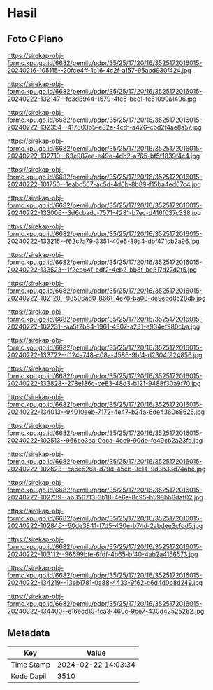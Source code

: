 # Hasil

## Foto C Plano

https://sirekap-obj-formc.kpu.go.id/6682/pemilu/pdpr/35/25/17/20/16/3525172016015-20240216-105115--20fce4ff-1b16-4c2f-a157-95abd930f424.jpg

https://sirekap-obj-formc.kpu.go.id/6682/pemilu/pdpr/35/25/17/20/16/3525172016015-20240222-132147--fc3d8944-1679-4fe5-bee1-fe51099a1496.jpg

https://sirekap-obj-formc.kpu.go.id/6682/pemilu/pdpr/35/25/17/20/16/3525172016015-20240222-132354--417603b5-e82e-4cdf-a426-cbd2f4ae8a57.jpg

https://sirekap-obj-formc.kpu.go.id/6682/pemilu/pdpr/35/25/17/20/16/3525172016015-20240222-132710--63e987ee-e49e-4db2-a765-bf5f1839f4c4.jpg

https://sirekap-obj-formc.kpu.go.id/6682/pemilu/pdpr/35/25/17/20/16/3525172016015-20240222-101750--1eabc567-ac5d-4d6b-8b89-f15ba4ed67c4.jpg

https://sirekap-obj-formc.kpu.go.id/6682/pemilu/pdpr/35/25/17/20/16/3525172016015-20240222-133006--3d6cbadc-7571-4281-b7ec-d416f037c338.jpg

https://sirekap-obj-formc.kpu.go.id/6682/pemilu/pdpr/35/25/17/20/16/3525172016015-20240222-133215--f62c7a79-3351-40e5-89a4-dbf471cb2a96.jpg

https://sirekap-obj-formc.kpu.go.id/6682/pemilu/pdpr/35/25/17/20/16/3525172016015-20240222-133523--1f2eb64f-edf2-4eb2-bb8f-be317d27d2f5.jpg

https://sirekap-obj-formc.kpu.go.id/6682/pemilu/pdpr/35/25/17/20/16/3525172016015-20240222-102120--98506ad0-8661-4e78-ba08-de9e5d8c28db.jpg

https://sirekap-obj-formc.kpu.go.id/6682/pemilu/pdpr/35/25/17/20/16/3525172016015-20240222-102231--aa5f2b84-1961-4307-a231-e934ef980cba.jpg

https://sirekap-obj-formc.kpu.go.id/6682/pemilu/pdpr/35/25/17/20/16/3525172016015-20240222-133722--f124a748-c08a-4586-9bf4-d2304f924856.jpg

https://sirekap-obj-formc.kpu.go.id/6682/pemilu/pdpr/35/25/17/20/16/3525172016015-20240222-133828--278e186c-ce83-48d3-b121-9488f30a9f70.jpg

https://sirekap-obj-formc.kpu.go.id/6682/pemilu/pdpr/35/25/17/20/16/3525172016015-20240222-134013--94010aeb-7172-4e47-b24a-6de436068625.jpg

https://sirekap-obj-formc.kpu.go.id/6682/pemilu/pdpr/35/25/17/20/16/3525172016015-20240222-102513--966ee3ea-0dca-4cc9-90de-fe49cb2a23fd.jpg

https://sirekap-obj-formc.kpu.go.id/6682/pemilu/pdpr/35/25/17/20/16/3525172016015-20240222-102623--ca6e626a-d79d-45eb-9c14-9d3b33d74abe.jpg

https://sirekap-obj-formc.kpu.go.id/6682/pemilu/pdpr/35/25/17/20/16/3525172016015-20240222-102739--ab356713-3b18-4e6a-8c95-b598bb8daf02.jpg

https://sirekap-obj-formc.kpu.go.id/6682/pemilu/pdpr/35/25/17/20/16/3525172016015-20240222-102846--60de3841-f7d5-430e-b74d-2abdee3cfdd5.jpg

https://sirekap-obj-formc.kpu.go.id/6682/pemilu/pdpr/35/25/17/20/16/3525172016015-20240222-103112--96699bfe-6fdf-4b65-bf40-4ab2a4156573.jpg

https://sirekap-obj-formc.kpu.go.id/6682/pemilu/pdpr/35/25/17/20/16/3525172016015-20240222-134219--13eb1781-0a88-4433-9f62-c6d4d0b8d249.jpg

https://sirekap-obj-formc.kpu.go.id/6682/pemilu/pdpr/35/25/17/20/16/3525172016015-20240222-134400--e16ecd10-fca3-460c-9ce7-430d42525262.jpg


## Metadata

| Key        | Value               |
| ---------- | ------------------- |
| Time Stamp | 2024-02-22 14:03:34 |
| Kode Dapil | 3510                |



